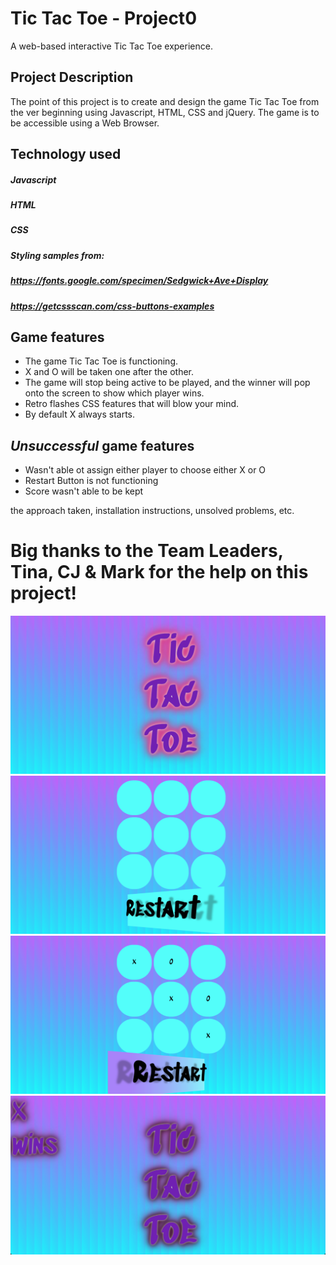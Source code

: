 # Tic Tac Toe - Project0

A web-based interactive Tic Tac Toe experience.

## Project Description

The point of this project is to create and design the game Tic Tac Toe from the ver beginning using Javascript, HTML, CSS and jQuery. 
The game is to be accessible using a Web Browser.

## Technology used

##### Javascript
##### HTML
##### CSS
##### Styling samples from:
##### https://fonts.google.com/specimen/Sedgwick+Ave+Display
##### https://getcssscan.com/css-buttons-examples


## Game features

- The game Tic Tac Toe is functioning.
- X and O will be taken one after the other. 
- The game will stop being active to be played, and the winner will pop onto the screen to show which player wins.
- Retro flashes CSS features that will blow your mind. 
- By default X always starts.

## ___Unsuccessful___ game features

- Wasn't able ot assign either player to choose either X or O 
- Restart Button is not functioning 
- Score wasn't able to be kept

the approach taken, installation instructions, unsolved problems, etc.

# Big thanks to the Team Leaders, Tina, CJ & Mark for the help on this project! 



![1](images/1.png) 
![2](images/2.png) 
![3](images/3.png) 
![4](images/4.png)